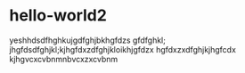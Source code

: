 # hello-world2
yeshhdsdfhghkujgdfghjbkhgfdzs
gfdfghkl;
jhgfdsdfghjkl;kjhgfdxzdfghjkloikhjgfdzx
hgfdxzxdfghjkjhgfcdx
kjhgvcxcvbnmnbvcxzxcvbnm
